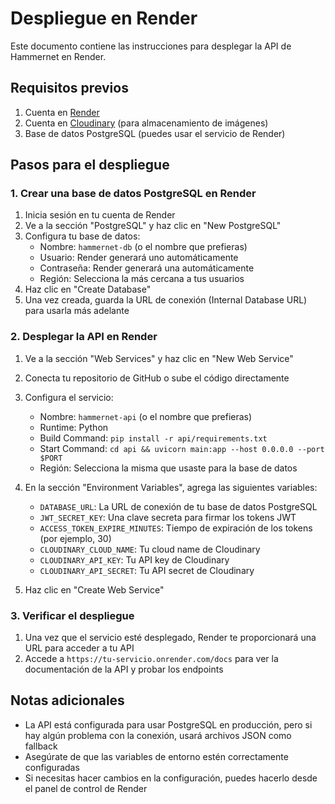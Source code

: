 # Despliegue en Render

Este documento contiene las instrucciones para desplegar la API de Hammernet en Render.

## Requisitos previos

1. Cuenta en [Render](https://render.com/)
2. Cuenta en [Cloudinary](https://cloudinary.com/) (para almacenamiento de imágenes)
3. Base de datos PostgreSQL (puedes usar el servicio de Render)

## Pasos para el despliegue

### 1. Crear una base de datos PostgreSQL en Render

1. Inicia sesión en tu cuenta de Render
2. Ve a la sección "PostgreSQL" y haz clic en "New PostgreSQL"
3. Configura tu base de datos:
   - Nombre: `hammernet-db` (o el nombre que prefieras)
   - Usuario: Render generará uno automáticamente
   - Contraseña: Render generará una automáticamente
   - Región: Selecciona la más cercana a tus usuarios
4. Haz clic en "Create Database"
5. Una vez creada, guarda la URL de conexión (Internal Database URL) para usarla más adelante

### 2. Desplegar la API en Render

1. Ve a la sección "Web Services" y haz clic en "New Web Service"
2. Conecta tu repositorio de GitHub o sube el código directamente
3. Configura el servicio:
   - Nombre: `hammernet-api` (o el nombre que prefieras)
   - Runtime: Python
   - Build Command: `pip install -r api/requirements.txt`
   - Start Command: `cd api && uvicorn main:app --host 0.0.0.0 --port $PORT`
   - Región: Selecciona la misma que usaste para la base de datos

4. En la sección "Environment Variables", agrega las siguientes variables:
   - `DATABASE_URL`: La URL de conexión de tu base de datos PostgreSQL
   - `JWT_SECRET_KEY`: Una clave secreta para firmar los tokens JWT
   - `ACCESS_TOKEN_EXPIRE_MINUTES`: Tiempo de expiración de los tokens (por ejemplo, 30)
   - `CLOUDINARY_CLOUD_NAME`: Tu cloud name de Cloudinary
   - `CLOUDINARY_API_KEY`: Tu API key de Cloudinary
   - `CLOUDINARY_API_SECRET`: Tu API secret de Cloudinary

5. Haz clic en "Create Web Service"

### 3. Verificar el despliegue

1. Una vez que el servicio esté desplegado, Render te proporcionará una URL para acceder a tu API
2. Accede a `https://tu-servicio.onrender.com/docs` para ver la documentación de la API y probar los endpoints

## Notas adicionales

- La API está configurada para usar PostgreSQL en producción, pero si hay algún problema con la conexión, usará archivos JSON como fallback
- Asegúrate de que las variables de entorno estén correctamente configuradas
- Si necesitas hacer cambios en la configuración, puedes hacerlo desde el panel de control de Render